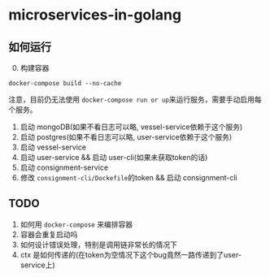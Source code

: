 # microservices-in-golang


## 如何运行

0. 构建容器
```shell script
docker-compose build --no-cache
```
注意，目前仍无法使用 `docker-compose run or up`来运行服务，需要手动启用每个服务。

1. 启动 mongoDB(如果不看日志可以略, vessel-service依赖于这个服务)
2. 启动 postgres(如果不看日志可以略, user-service依赖于这个服务)
3. 启动 vessel-service
4. 启动 user-service && 启动 user-cli(如果未获取token的话)
5. 启动 consignment-service
6. 修改 `consignment-cli/Dockefile`的token && 启动 consignment-cli

## TODO

1. 如何用 `docker-compose` 来编排容器
2. 容器会重复启动吗
3. 如何设计错误处理，特别是调用链非常长的情况下
4. ctx 是如何传递的(在token为空情况下这个bug竟然一路传递到了user-service上)
